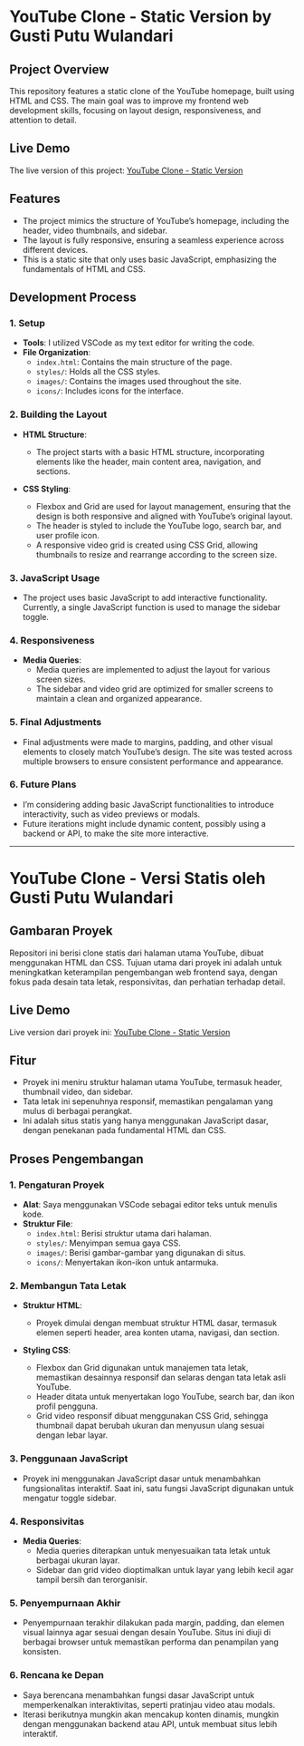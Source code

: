 # YouTube Clone - Static Version by Gusti Putu Wulandari

## Project Overview

This repository features a static clone of the YouTube homepage, built using HTML and CSS. The main goal was to improve my frontend web development skills, focusing on layout design, responsiveness, and attention to detail.

## Live Demo

The live version of this project: [YouTube Clone - Static Version](https://gustiwdr.github.io/youtube-clone-static)

## Features

- The project mimics the structure of YouTube’s homepage, including the header, video thumbnails, and sidebar.
- The layout is fully responsive, ensuring a seamless experience across different devices.
- This is a static site that only uses basic JavaScript, emphasizing the fundamentals of HTML and CSS.

## Development Process

### 1. Setup

- **Tools**: I utilized VSCode as my text editor for writing the code.
- **File Organization**:
  - `index.html`: Contains the main structure of the page.
  - `styles/`: Holds all the CSS styles.
  - `images/`: Contains the images used throughout the site.
  - `icons/`: Includes icons for the interface.

### 2. Building the Layout

- **HTML Structure**:
  - The project starts with a basic HTML structure, incorporating elements like the header, main content area, navigation, and sections.

- **CSS Styling**:
  - Flexbox and Grid are used for layout management, ensuring that the design is both responsive and aligned with YouTube’s original layout.
  - The header is styled to include the YouTube logo, search bar, and user profile icon.
  - A responsive video grid is created using CSS Grid, allowing thumbnails to resize and rearrange according to the screen size.

### 3. JavaScript Usage
- The project uses basic JavaScript to add interactive functionality. Currently, a single JavaScript function is used to manage the sidebar toggle.

### 4. Responsiveness

- **Media Queries**:
  - Media queries are implemented to adjust the layout for various screen sizes.
  - The sidebar and video grid are optimized for smaller screens to maintain a clean and organized appearance.

### 5. Final Adjustments

- Final adjustments were made to margins, padding, and other visual elements to closely match YouTube’s design. The site was tested across multiple browsers to ensure consistent performance and appearance.

### 6. Future Plans

- I’m considering adding basic JavaScript functionalities to introduce interactivity, such as video previews or modals.
- Future iterations might include dynamic content, possibly using a backend or API, to make the site more interactive.

---

# YouTube Clone - Versi Statis oleh Gusti Putu Wulandari

## Gambaran Proyek

Repositori ini berisi clone statis dari halaman utama YouTube, dibuat menggunakan HTML dan CSS. Tujuan utama dari proyek ini adalah untuk meningkatkan keterampilan pengembangan web frontend saya, dengan fokus pada desain tata letak, responsivitas, dan perhatian terhadap detail.

## Live Demo

Live version dari proyek ini: [YouTube Clone - Static Version](https://gustiwdr.github.io/youtube-clone-static)

## Fitur

- Proyek ini meniru struktur halaman utama YouTube, termasuk header, thumbnail video, dan sidebar.
- Tata letak ini sepenuhnya responsif, memastikan pengalaman yang mulus di berbagai perangkat.
- Ini adalah situs statis yang hanya menggunakan JavaScript dasar, dengan penekanan pada fundamental HTML dan CSS.

## Proses Pengembangan

### 1. Pengaturan Proyek

- **Alat**: Saya menggunakan VSCode sebagai editor teks untuk menulis kode.
- **Struktur File**:
  - `index.html`: Berisi struktur utama dari halaman.
  - `styles/`: Menyimpan semua gaya CSS.
  - `images/`: Berisi gambar-gambar yang digunakan di situs.
  - `icons/`: Menyertakan ikon-ikon untuk antarmuka.

### 2. Membangun Tata Letak

- **Struktur HTML**:
  - Proyek dimulai dengan membuat struktur HTML dasar, termasuk elemen seperti header, area konten utama, navigasi, dan section.

- **Styling CSS**:
  - Flexbox dan Grid digunakan untuk manajemen tata letak, memastikan desainnya responsif dan selaras dengan tata letak asli YouTube.
  - Header ditata untuk menyertakan logo YouTube, search bar, dan ikon profil pengguna.
  - Grid video responsif dibuat menggunakan CSS Grid, sehingga thumbnail dapat berubah ukuran dan menyusun ulang sesuai dengan lebar layar.

### 3. Penggunaan JavaScript
- Proyek ini menggunakan JavaScript dasar untuk menambahkan fungsionalitas interaktif. Saat ini, satu fungsi JavaScript digunakan untuk mengatur toggle sidebar.

### 4. Responsivitas

- **Media Queries**:
  - Media queries diterapkan untuk menyesuaikan tata letak untuk berbagai ukuran layar.
  - Sidebar dan grid video dioptimalkan untuk layar yang lebih kecil agar tampil bersih dan terorganisir.

### 5. Penyempurnaan Akhir

- Penyempurnaan terakhir dilakukan pada margin, padding, dan elemen visual lainnya agar sesuai dengan desain YouTube. Situs ini diuji di berbagai browser untuk memastikan performa dan penampilan yang konsisten.

### 6. Rencana ke Depan

- Saya berencana menambahkan fungsi dasar JavaScript untuk memperkenalkan interaktivitas, seperti pratinjau video atau modals.
- Iterasi berikutnya mungkin akan mencakup konten dinamis, mungkin dengan menggunakan backend atau API, untuk membuat situs lebih interaktif.
